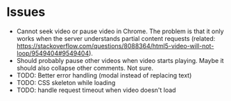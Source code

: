 # Issues

- Cannot seek video or pause video in Chrome. The problem is that it only works when the server understands partial content requests (related: https://stackoverflow.com/questions/8088364/html5-video-will-not-loop/9549404#9549404).
- Should probably pause other videos when video starts playing. Maybe it should also collapse other comments. Not sure.
- TODO: Better error handling (modal instead of replacing text)
- TODO: CSS skeleton while loading
- TODO: handle request timeout when video doesn't load
